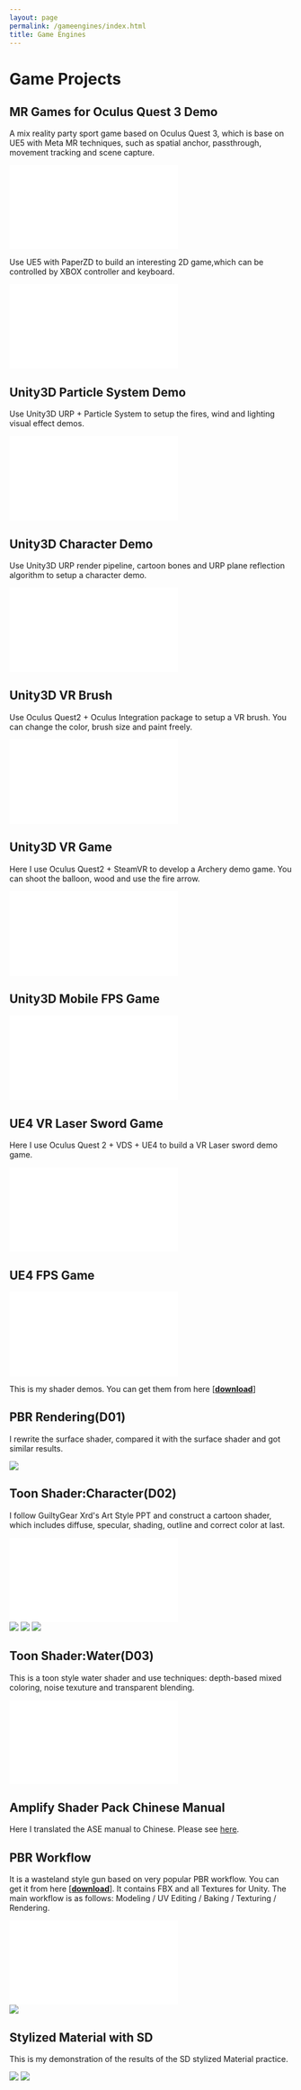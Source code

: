 ```yaml
---
layout: page
permalink: /gameengines/index.html
title: Game Engines
---
```


# Game Projects

## MR Games for Oculus Quest 3 Demo

A mix reality party sport game based on Oculus Quest 3, which is base on UE5 with Meta MR techniques, such as spatial anchor, passthrough, movement tracking and scene capture. 
<iframe src="//player.bilibili.com/player.html?isOutside=true&aid=1705568690&bvid=BV12T421Y7hf&cid=1576493635&p=1" scrolling="no" border="0" frameborder="no" framespacing="0" allowfullscreen="true"></iframe>

Use UE5 with PaperZD to build an interesting 2D game,which can be controlled by XBOX controller and keyboard.
<iframe src="//player.bilibili.com/player.html?isOutside=true&aid=113145527999412&bvid=BV1My49eoEmt&cid=25658923290&p=1" scrolling="no" border="0" frameborder="no" framespacing="0" allowfullscreen="true"></iframe>

## Unity3D Particle System Demo

Use Unity3D URP +  Particle System to setup the fires,  wind and lighting visual effect demos.
<iframe src="//player.bilibili.com/player.html?bvid=BV1oF411678M&page=1&&autoplay=0" scrolling="no" border="0" frameborder="no" framespacing="0" allowfullscreen="true"> </iframe>

## Unity3D Character Demo

Use Unity3D URP render pipeline, cartoon bones and URP plane reflection algorithm to setup a character demo.  
<iframe src="//player.bilibili.com/player.html?bvid=BV1fG411d7M8&page=1&&autoplay=0" scrolling="no" border="0" frameborder="no" framespacing="0" allowfullscreen="true"> </iframe>

## Unity3D VR Brush

Use Oculus Quest2 + Oculus Integration package to setup a VR brush. You can change the color, brush size and paint freely.  
<iframe src="//player.bilibili.com/player.html?bvid=BV1fX4y1x7bM&page=1&autoplay=0" scrolling="no" border="0" frameborder="no" framespacing="0" allowfullscreen="true"> </iframe>

## Unity3D VR Game
Here I use Oculus Quest2 + SteamVR to develop a Archery demo game. You can shoot the balloon, wood and use the fire arrow. 
<iframe src="//player.bilibili.com/player.html?bvid=BV1eu411J7NR&page=1&autoplay=0" scrolling="no" border="0" frameborder="no" framespacing="0" allowfullscreen="true"> </iframe>

## Unity3D Mobile FPS Game
<iframe src="//player.bilibili.com/player.html?bvid=BV11X4y1s7p6&page=1&autoplay=0" scrolling="no" border="0" frameborder="no" framespacing="0" allowfullscreen="true"> </iframe>

## UE4 VR Laser Sword Game
Here I use Oculus Quest 2 + VDS + UE4 to build a VR Laser sword demo game. 
<iframe src="//player.bilibili.com/player.html?bvid=BV1Q94y1B7RT&page=1&autoplay=0" scrolling="no" border="0" frameborder="no" framespacing="0" allowfullscreen="true"> </iframe>

## UE4 FPS Game
<iframe src="//player.bilibili.com/player.html?bvid=BV1bP411k7mN&page=1&autoplay=0" scrolling="no" border="0" frameborder="no" framespacing="0" allowfullscreen="true"> </iframe>



This is my shader demos. You can get them from here [[**download**](https://github.com/swang81/UnityShaderCollections)]

## PBR Rendering(D01)
I rewrite the surface shader, compared it with the surface shader and got similar results.
<div >
<img src="/images/ge/gunPBR.jpg">
</div>

## Toon Shader:Character(D02)
I follow GuiltyGear Xrd's Art Style PPT and construct a cartoon shader, which includes diffuse, specular, shading, outline and correct color at last. 
<iframe src="//player.bilibili.com/player.html?bvid=BV1fh4y1V7gM&page=1" scrolling="no" border="0" frameborder="no" framespacing="0" allowfullscreen="true"> </iframe>
<div class="third">
<img src="/images/ge/fight1.jpg">
<img src="/images/ge/fight2.jpg">
<img src="/images/ge/fight3.jpg">
</div>

## Toon Shader:Water(D03)
This is a toon style water shader and use techniques: depth-based mixed coloring, noise texuture and transparent blending. 
<iframe src="//player.bilibili.com/player.html?bvid=BV1sh4y1c7B4&page=1" scrolling="no" border="0" frameborder="no" framespacing="0" allowfullscreen="true"> </iframe>

## Amplify Shader Pack Chinese Manual
Here I translated the ASE manual to Chinese. Please see [here](/blogs/ase). 


## PBR Workflow
It is a wasteland style gun based on very popular PBR workflow. You can get it from here [[**download**](https://github.com/swang81/MyModels/)]. It contains FBX and all Textures for Unity. The main workflow is as follows: Modeling / UV Editing / Baking / Texturing / Rendering. 

<iframe src="//player.bilibili.com/player.html?bvid=BV1g14y167gR&page=1" scrolling="no" border="0" frameborder="no" framespacing="0" allowfullscreen="true"> </iframe>

<div >
<img src="/images/ge/pbrgun2.jpg">
</div>


## Stylized Material with SD
This is my demonstration of the results of the  SD stylized Material practice. 
<div class="second">
<img src="/images/ge/sd1.jpg">
<img src="/images/ge/sd2.jpg">
</div>






